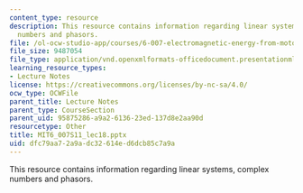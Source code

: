 ```yaml
---
content_type: resource
description: This resource contains information regarding linear systems, complex
  numbers and phasors.
file: /ol-ocw-studio-app/courses/6-007-electromagnetic-energy-from-motors-to-lasers-spring-2011/dfc79aa72a9adc32614ed6dcb85c7a9a_MIT6_007S11_lec18.pptx
file_size: 9487054
file_type: application/vnd.openxmlformats-officedocument.presentationml.presentation
learning_resource_types:
- Lecture Notes
license: https://creativecommons.org/licenses/by-nc-sa/4.0/
ocw_type: OCWFile
parent_title: Lecture Notes
parent_type: CourseSection
parent_uid: 95875286-a9a2-6136-23ed-137d8e2aa90d
resourcetype: Other
title: MIT6_007S11_lec18.pptx
uid: dfc79aa7-2a9a-dc32-614e-d6dcb85c7a9a
---
```

This resource contains information regarding linear systems, complex numbers and phasors.